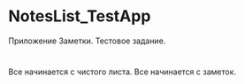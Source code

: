 # NotesList_TestApp
Приложение Заметки. Тестовое задание.
#
Все начинается с чистого листа. Все начинается с заметок.
#
